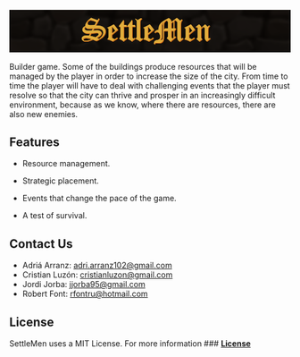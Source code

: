 ![Banner](WikiResources/BannerPH03.png)

Builder game. Some of the buildings produce resources that will be managed by the player in order to increase the size of the city. From time to time the player will have to deal with challenging events that the player must resolve so that the city can thrive and prosper in an increasingly difficult environment, because as we know, where there are resources, there are also new enemies.

## Features


  - Resource management.

  - Strategic placement.

  - Events that change the pace of the game.

  - A test of survival.
  
## Contact Us
- Adriá Arranz: [adri.arranz102@gmail.com](mailto:adri.arranz102@gmail.com)
- Cristian Luzón: [cristianluzon@gmail.com](mailto:cristianluzon@gmail.com)
- Jordi Jorba: [jjorba95@gmail.com](mailto:jjorba95@gmail.com)
- Robert Font: [rfontru@hotmail.com](mailto:rfontru@hotmail.com)

## License
SettleMen uses a MIT License. For more information ### [**License**](https://github.com/RobertFont/AlphaProject/blob/master/LICENSE)
